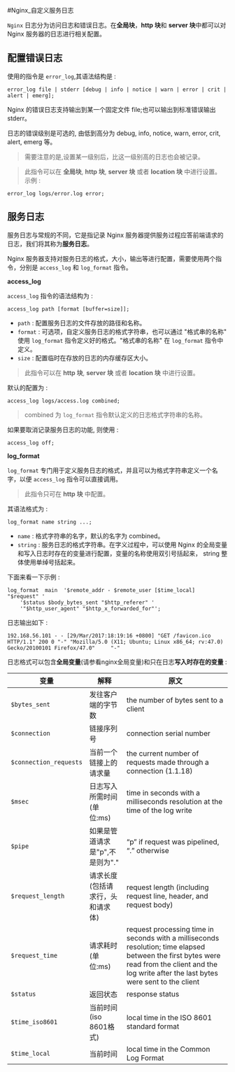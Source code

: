 #Nginx_自定义服务日志

`Nginx` 日志分为访问日志和错误日志。在**全局块**，**http 块**和 **server 块**中都可以对 Nginx 服务器的日志进行相关配置。

## 配置错误日志

使用的指令是 `error_log`,其语法结构是 :

	error_log file | stderr [debug | info | notice | warn | error | crit | alert | emerg];

Nginx 的错误日志支持输出到某一个固定文件 file;也可以输出到标准错误输出 stderr。

日志的错误级别是可选的, 由低到高分为 debug, info, notice, warn, error, crit, alert, emerg 等。
>需要注意的是,设置某一级别后，比这一级别高的日志也会被记录。

>此指令可以在 **全局块**, **http 块**, **server 块** 或者 **location 块** 中进行设置。
示例 :

	error_log logs/error.log error;

## 服务日志

服务日志与常规的不同，它是指记录 Nginx 服务器提供服务过程应答前端请求的日志，我们将其称为**服务日志**。

Nginx 服务器支持对服务日志的格式，大小，输出等进行配置，需要使用两个指令，分别是 `access_log` 和 `log_format` 指令。

**access_log**

`access_log` 指令的语法结构为 :

	access_log path [format [buffer=size]];

- `path` : 配置服务日志的文件存放的路径和名称。
- `format` : 可选项，自定义服务日志的格式字符串，也可以通过 "格式串的名称" 使用 `log_format` 指令定义好的格式。"格式串的名称" 在 `log_format` 指令中定义。
- `size` : 配置临时在存放的日志的内存缓存区大小。

>此指令可以在 **http 块**, **server 块** 或者 **location 块** 中进行设置。

默认的配置为 :

	access_log logs/access.log combined;
> combined 为 `log_format` 指令默认定义的日志格式字符串的名称。

如果要取消记录服务日志的功能, 则使用 :

	access_log off;

**log_format**

`log_format` 专门用于定义服务日志的格式，并且可以为格式字符串定义一个名字，以便 `access_log` 指令可以直接调用。

> 此指令只可在 **http 块** 中配置。

其语法格式为 :

	log_format name string ...;

- `name` : 格式字符串的名字，默认的名字为 combined。
- `string` : 服务日志的格式字符串。在字义过程中，可以使用 Nginx 的全局变量和写入日志时存在的变量进行配置，变量的名称使用双引号括起来， string 整体使用单绰号括起来。

下面来看一下示例 :

	log_format  main  '$remote_addr - $remote_user [$time_local] "$request" '
		'$status $body_bytes_sent "$http_referer" '
		'"$http_user_agent" "$http_x_forwarded_for"';

日志输出如下 :

	192.168.56.101 - - [29/Mar/2017:18:19:16 +0800] "GET /favicon.ico HTTP/1.1" 200 0 "-" "Mozilla/5.0 (X11; Ubuntu; Linux x86_64; rv:47.0) Gecko/20100101 Firefox/47.0"     "-"

日志格式可以包含**全局变量**(请参看nginx全局变量)和只在日志**写入时存在的变量** :

变量 | 解释 | 原文
---|---|---
`$bytes_sent` | 发往客户端的字节数 | the number of bytes sent to a client 
`$connection` | 链接序列号 | connection serial number 
`$connection_requests` | 当前一个链接上的请求量 | the current number of requests made through a connection (1.1.18) 
`$msec` | 日志写入所需时间(单位:ms) | time in seconds with a milliseconds resolution at the time of the log write 
`$pipe` | 如果是管道请求是"p",不是则为"." | “p” if request was pipelined, “.” otherwise 
`$request_length` | 请求长度(包括请求行，头和请求体) | request length (including request line, header, and request body) 
`$request_time` | 请求耗时(单位:ms) | request processing time in seconds with a milliseconds resolution; time elapsed between the first bytes were read from the client and the log write after the last bytes were sent to the client 
`$status` | 返回状态 | response status 
`$time_iso8601` | 当前时间(iso 8601格式) | local time in the ISO 8601 standard format 
`$time_local` | 当前时间 |  local time in the Common Log Format 
